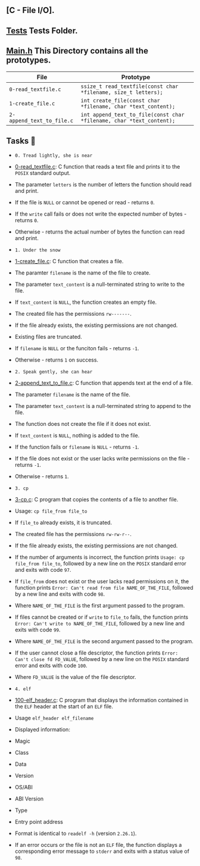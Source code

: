 ## [C - File I/O].

## [Tests](./tests) Tests Folder.

## [Main.h](./main.h) This Directory contains all the prototypes. 

| File                      | Prototype                                                            |
| ------------------------- | -------------------------------------------------------------------- |
| `0-read_textfile.c`       | `ssize_t read_textfile(const char *filename, size_t letters);`       |
| `1-create_file.c`         | `int create_file(const char *filename, char *text_content);`         |
| `2-append_text_to_file.c` | `int append_text_to_file(const char *filename, char *text_content);` |

## Tasks :page_with_curl:

* `0. Tread lightly, she is near`
* [0-read_textfile.c](./0-read_textfile.c): C function that reads a text file and
  prints it to the `POSIX` standard output.
* The parameter `letters` is the number of letters the function should read and print.
* If the file is `NULL` or cannot be opened or read - returns `0`.
* If the `write` call fails or does not write the expected number of bytes - returns `0`.
* Otherwise - returns the actual number of bytes the function can read and print.

* `1. Under the snow`
* [1-create_file.c](./1-create_file.c): C function that creates a file.
* The paramter `filename` is the name of the file to create.
* The parameter `text_content` is a null-terminated string to write to the file.
* If `text_content` is `NULL`, the function creates an empty file.
* The created file has the permissions `rw-------`.
* If the file already exists, the existing permissions are not changed.
* Existing files are truncated.
* If `filename` is `NULL` or the funciton fails - returns `-1`.
* Otherwise - returns `1` on success.

* `2. Speak gently, she can hear`
* [2-append_text_to_file.c](./2-append_text_to_file.c): C function that appends text at
  the end of a file.
* The parameter `filename` is the name of the file.
* The parameter `text_content` is a null-terminated string to append to the file.
* The function does not create the file if it does not exist.
* If `text_content` is `NULL`, nothing is added to the file.
* If the function fails or `filename` is `NULL` - returns `-1`.
* If the file does not exist or the user lacks write permissions on the file - returns `-1`.
* Otherwise - returns `1`.

* `3. cp`
* [3-cp.c](./3-cp.c): C program that copies the contents of a file to another file.
* Usage: `cp file_from file_to`
* If `file_to` already exists, it is truncated.
* The created file has the permissions `rw-rw-r--`.
* If the file already exists, the existing permissions are not changed.
* If the number of arguments is incorrect, the function prints `Usage: cp file_from
  file_to`, followed by a new line on the `POSIX` standard error and exits with code `97`.
* If `file_from` does not exist or the user lacks read permissions on it,
  the function prints `Error: Can't read from file NAME_OF_THE_FILE`, followed by a new
  line and exits with code `98`.
* Where `NAME_OF_THE_FILE` is the first argument passed to the program.
* If files cannot be created or if `write` to `file_to` fails, the function prints
  `Error: Can't write to NAME_OF_THE_FILE`, followed by a new line and exits with code `99`.
* Where `NAME_OF_THE_FILE` is the second argument passed to the program.
* If the user cannot close a file descriptor, the function prints `Error:
  Can't close fd FD_VALUE`, followed by a new line on the `POSIX` standard
  error and exits with code `100`.
* Where `FD_VALUE` is the value of the file descriptor.

* `4. elf`
* [100-elf_header.c](./100-elf_header.c): C program that displays the information contained
  in the `ELF` header at the start of an `ELF` file.
* Usage `elf_header elf_filename`
* Displayed information:
* Magic
* Class
* Data
* Version
* OS/ABI
* ABI Version
* Type
* Entry point address
* Format is identical to `readelf -h` (version `2.26.1`).
* If an error occurs or the file is not an `ELF` file, the function displays a
  corresponding error message to `stderr` and exits with a status value of `98`.


